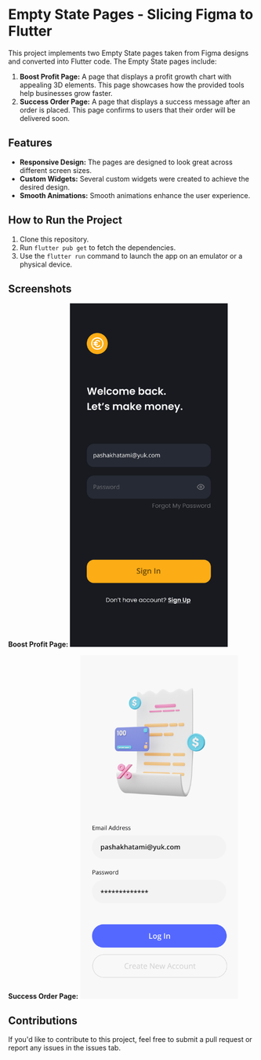 # Empty State Pages - Slicing Figma to Flutter

This project implements two Empty State pages taken from Figma designs and converted into Flutter code. The Empty State pages include:

1. **Boost Profit Page:** A page that displays a profit growth chart with appealing 3D elements. This page showcases how the provided tools help businesses grow faster.
2. **Success Order Page:** A page that displays a success message after an order is placed. This page confirms to users that their order will be delivered soon.

## Features

- **Responsive Design:** The pages are designed to look great across different screen sizes.
- **Custom Widgets:** Several custom widgets were created to achieve the desired design.
- **Smooth Animations:** Smooth animations enhance the user experience.

## How to Run the Project

1. Clone this repository.
2. Run `flutter pub get` to fetch the dependencies.
3. Use the `flutter run` command to launch the app on an emulator or a physical device.

## Screenshots

**Boost Profit Page:**
<img width="322" alt="Boost Profit Page" src="https://github.com/Pashakhatamihasibuan/Design-to-Flutter-SignInPage/blob/main/figma/signInScreenV1.png">

**Success Order Page:**
<img width="322" alt="Success Order Page" src="https://github.com/Pashakhatamihasibuan/Design-to-Flutter-SignInPage/blob/main/figma/SignInScreenV2.png">

## Contributions

If you'd like to contribute to this project, feel free to submit a pull request or report any issues in the issues tab.
